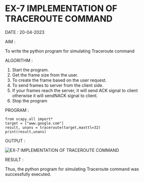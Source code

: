 # EX-7 IMPLEMENTATION OF TRACEROUTE COMMAND

DATE : 20-04-2023

AIM :

To write the python program for simulating Traceroute command

ALGORITHM :

1. Start the program.
2. Get the frame size from the user.
3. To create the frame based on the user request.
4. To send frames to server from the client side.
5. If your frames reach the server, it will send ACK signal to client
otherwise it will sendNACK signal to client.
6. Stop the program

PROGRAM :

```
from scapy.all import*
target = ["www.google.com"]
result, unans = traceroute(target,maxttl=32)
print(result,unans)
```

OUTPUT :

![EX-7 IMPLEMENTATION OF TRACEROUTE COMMAND](https://github.com/kannan0071/EX-7/assets/119641638/e5ba89ad-5d27-408e-9a43-3ee8bc011f8e)

RESULT :

Thus, the python program for simulating Traceroute command was successfully executed.

